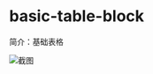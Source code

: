 # basic-table-block

简介：基础表格

![截图](https://img.alicdn.com/tfs/TB1WwpLnStYBeNjSspaXXaOOFXa-1960-976.png)
